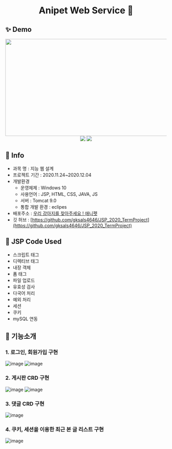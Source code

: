 <h1 align="center">Anipet Web Service 👋</h1>


## ✨ Demo

<p align="center">
    <img src="https://user-images.githubusercontent.com/60065661/101157721-ec604780-366d-11eb-8ea6-61a570cc9679.jpg" width="600" height="303">
   <img src="https://user-images.githubusercontent.com/60065661/101157746-fa15cd00-366d-11eb-8dd5-814eb4c8824a.gif">
   <img src="https://user-images.githubusercontent.com/60065661/101157855-203b6d00-366e-11eb-9bd7-dbf1e75c108b.gif">
</p>

## 🚀 Info
- 과목 명 : 지능 웹 설계
- 프로젝트 기간 : 2020.11.24~2020.12.04
- 개발환경
  - 운영체제 : Windows 10
  - 사용언어 : JSP, HTML, CSS, JAVA, JS 
  - 서버 : Tomcat 9.0
  - 통합 개발 환경 : eclipes
- 배포주소 : [우리 강아지를 찾아주세요 ! 애니펫](http://gksals4646.cafe24.com/)
- 깃 허브 : [https://github.com/gksals4646/JSP_2020_TermProject](https://github.com/gksals4646/JSP_2020_TermProject)

## 📝 JSP Code Used

- 스크립트 태그
- 디렉티브 태그
- 내장 객체
- 폼 태그
- 파일 업로드
- 유효성 검사
- 다국어 처리
- 예외 처리
- 세션
- 쿠키
- mySQL 연동

## 📝 기능소개

<h3>1. 로그인, 회원가입 구현 </h3>

![image](https://user-images.githubusercontent.com/60065661/101426720-d8a03400-3940-11eb-9b74-fa396a33ab9e.png) ![image](https://user-images.githubusercontent.com/60065661/101426791-01c0c480-3941-11eb-88dd-4490393c7fed.png)

<h3>2. 게시판 CRD 구현 </h3>

![image](https://user-images.githubusercontent.com/60065661/101426904-30d73600-3941-11eb-8e0c-c91ab46269fc.png)
![image](https://user-images.githubusercontent.com/60065661/101427016-6f6cf080-3941-11eb-87c5-d2dc0ecc6ca5.png)

<h3>3. 댓글 CRD 구현 </h3>

![image](https://user-images.githubusercontent.com/60065661/101426951-49dfe700-3941-11eb-8311-08b517612a06.png)

<h3>4. 쿠키, 세션을 이용한 최근 본 글 리스트 구현 </h3>

![image](https://user-images.githubusercontent.com/60065661/101426972-55cba900-3941-11eb-812d-03c001d9509d.png)

